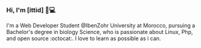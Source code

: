 ### Hi, I'm [ittid] 🖖💻

I'm a Web Developer Student @IbenZohr University at Morocco, pursuing a Bachelor's degree in biology Science, who is passionate about Linux, Php, and open source :octocat:. I love to learn as possible as i can.

